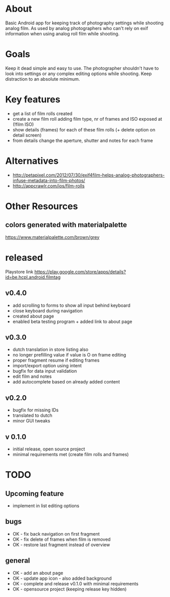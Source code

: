 
# About

Basic Android app for keeping track of photography settings while shooting analog film. As used by
analog photographers who can't rely on exif information when using analog roll film while shooting.

# Goals

Keep it dead simple and easy to use. The photographer shouldn't have to look into settings or any
complex editing options while shooting. Keep distraction to an absolute minimum.

# Key features

* get a list of film rolls created
* create a new film roll adding film type, nr of frames and ISO exposed at (!film ISO)
* show details (frames) for each of these film rolls (+ delete option on detail screen)
* from details change the aperture, shutter and notes for each frame

# Alternatives

* http://petapixel.com/2012/07/30/exif4film-helps-analog-photographers-infuse-metadata-into-film-photos/
* http://appcrawlr.com/ios/film-rolls

# Other Resources

## colors generated with materialpalette

https://www.materialpalette.com/brown/grey

# released

Playstore link https://play.google.com/store/apps/details?id=be.hcpl.android.filmtag

## v0.4.0

* add scrolling to forms to show all input behind keyboard
* close keyboard during navigation
* created about page
* enabled beta testing program + added link to about page

## v0.3.0

* dutch translation in store listing also
* no longer prefilling value if value is O on frame editing
* proper fragment resume if editing frames
* import/export option using intent
* bugfix for data input validation
* edit film and notes
* add autocomplete based on already added content

## v0.2.0

* bugfix for missing IDs
* translated to dutch
* minor GUI tweaks

## v 0.1.0

* initial release, open source project
* minimal requirements met (create film rolls and frames)

# TODO

## Upcoming feature

* implement in list editing options

## bugs

* OK - fix back navigation on first fragment
* OK - fix delete of frames when film is removed
* OK - restore last fragment instead of overview

## general

* OK - add an about page
* OK - update app icon - also added background
* OK - complete and release v0.1.0 with minimal requirements
* OK - opensource project (keeping release key hidden)